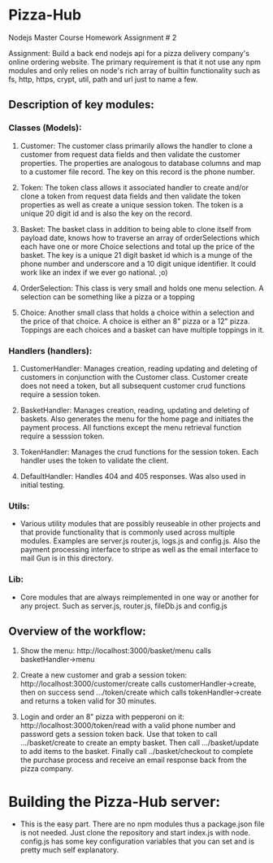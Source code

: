 # Pizza-Hub
Nodejs Master Course Homework Assignment # 2

Assignment: Build a back end nodejs api for a pizza delivery company's online ordering website. The primary requirement is that it not use any npm modules and only relies on node's rich array of builtin functionality such as fs, http, https, crypt, util, path and url just to name a few.

## Description of key modules:

### Classes (Models):

1. Customer: The customer class primarily allows the handler to clone a customer from request data fields and then validate the customer properties. The properties are analogous to database columns and map to a customer file record. The key on this record is the phone number.

2. Token: The token class allows it associated handler to create and/or clone a token from request data fields and then validate the token properties as well as create a unique session token. The token is a unique 20 digit id and is also the key on the record.

3. Basket: The basket class in addition to being able to clone itself from payload date, knows how to traverse an array of orderSelections which each have one or more Choice selections and total up the price of the basket. The key is a unique 21 digit basket id which is a munge of the phone number and underscore and a 10 digit unique identifier. It could work like an index if we ever go national. ;o)

4. OrderSelection: This class is very small and holds one menu selection. A selection can be something like a pizza or a topping

5. Choice: Another small class that holds a choice within a selection and the price of that choice. A choice is either an 8" pizza or a 12" pizza. Toppings are each choices and a basket can have multiple toppings in it.

### Handlers (handlers):

1. CustomerHandler: Manages creation, reading updating and deleting of customers in conjunction with the Customer class. Customer create does not need a token, but all subsequent customer crud functions require a session token.

2. BasketHandler: Manages creation, reading, updating and deleting of baskets. Also generates the menu for the home page and initiates the payment process. All functions except the menu retrieval function require a sesssion token.

3. TokenHandler: Manages the crud functions for the session token. Each handler uses the token to validate the client.

4. DefaultHandler: Handles 404 and 405 responses. Was also used in initial testing.

### Utils:

- Various utility modules that are possibly reuseable in other projects and that provide functionality that is commonly used across multiple modules. Examples are server.js router.js, logs.js and config.js. Also the payment processing interface to stripe as well as the email interface to mail Gun is in this directory.

### Lib:

- Core modules that are always reimplemented in one way or another for any project. Such as server.js, router.js, fileDb.js and config.js

## Overview of the workflow:

1. Show the menu: http://localhost:3000/basket/menu calls basketHandler->menu

2. Create a new customer and grab a session token: http://localhost:3000/customer/create calls customerHandler->create, then on success send .../token/create which calls tokenHandler->create and returns a token valid for 30 minutes.

3. Login and order an 8" pizza with pepperoni on it: http://localhost:3000/token/read with a valid phone number and password gets a session token back. Use that token to call .../basket/create to create an empty basket. Then call .../basket/update to add items to the basket. Finally call ../basket/checkout to complete the purchase process and receive an email response back from the pizza company.

# Building the Pizza-Hub server:

- This is the easy part. There are no npm modules thus a package.json file is not needed. Just clone the repository and start index.js with node. config.js has some key configuration variables that you can set and is pretty much self explanatory.
